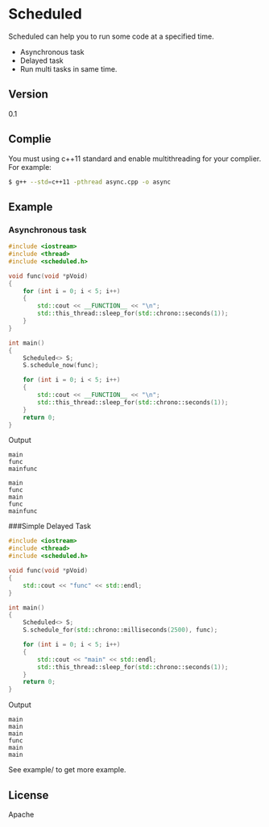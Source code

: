 # Scheduled
Scheduled can help you to run some code at a specified time.
 - Asynchronous task
 - Delayed task
 - Run multi tasks in same time.

## Version
0.1
## Complie
You must using c++11 standard and enable multithreading for your complier.
For example:
```sh
$ g++ --std=c++11 -pthread async.cpp -o async
```
## Example
### Asynchronous task

```cpp
#include <iostream>
#include <thread>
#include <scheduled.h>

void func(void *pVoid)
{
    for (int i = 0; i < 5; i++)
    {
        std::cout << __FUNCTION__ << "\n";
        std::this_thread::sleep_for(std::chrono::seconds(1));
    }
}

int main()
{
    Scheduled<> S;
    S.schedule_now(func);

    for (int i = 0; i < 5; i++)
    {
        std::cout << __FUNCTION__ << "\n";
        std::this_thread::sleep_for(std::chrono::seconds(1));
    }
    return 0;
}
```
Output
```
main
func
mainfunc

main
func
main
func
mainfunc

```
###Simple Delayed Task
```cpp
#include <iostream>
#include <thread>
#include <scheduled.h>

void func(void *pVoid)
{
    std::cout << "func" << std::endl;
}

int main()
{
    Scheduled<> S;
    S.schedule_for(std::chrono::milliseconds(2500), func);

    for (int i = 0; i < 5; i++)
    {
        std::cout << "main" << std::endl;
        std::this_thread::sleep_for(std::chrono::seconds(1));
    }
    return 0;
}
```
Output
```
main
main
main
func
main
main
```
See example/ to get more example.
## License
Apache
